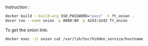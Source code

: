 Instruction :

```bash
docker build --build-arg SSH_PASSWORD="pass" -t ft_onion .
docer run --name onion -p 8080:80 -p 4243:4242 ft_onion
```

To get the onion link:

```bash
docker exec -it onion cat /var/lib/tor/hidden_service/hostname
```
